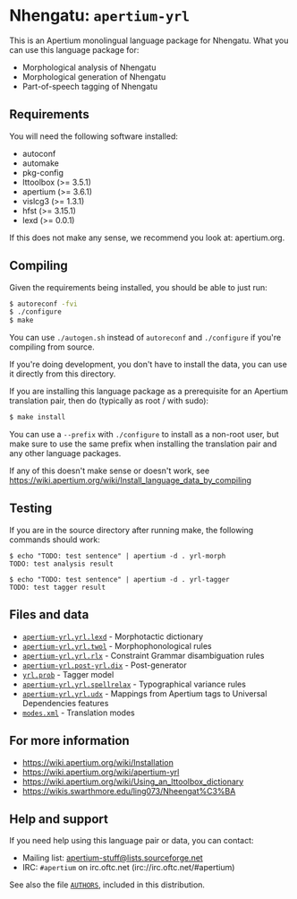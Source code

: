 Nhengatu: `apertium-yrl`
===============================================================================

This is an Apertium monolingual language package for Nhengatu. What
you can use this language package for:

* Morphological analysis of Nhengatu
* Morphological generation of Nhengatu
* Part-of-speech tagging of Nhengatu

Requirements
-------------------------------------------------------------------------------

You will need the following software installed:

* autoconf
* automake
* pkg-config
* lttoolbox (>= 3.5.1)
* apertium (>= 3.6.1)
* vislcg3 (>= 1.3.1)
* hfst (>= 3.15.1)
* lexd (>= 0.0.1)

If this does not make any sense, we recommend you look at: apertium.org.

Compiling
-------------------------------------------------------------------------------

Given the requirements being installed, you should be able to just run:

```bash
$ autoreconf -fvi
$ ./configure
$ make
```

You can use `./autogen.sh` instead of `autoreconf` and `./configure` if you're compiling
from source.

If you're doing development, you don't have to install the data, you
can use it directly from this directory.

If you are installing this language package as a prerequisite for an
Apertium translation pair, then do (typically as root / with sudo):

```bash
$ make install
```

You can use a `--prefix` with `./configure` to install as a non-root user,
but make sure to use the same prefix when installing the translation
pair and any other language packages.

If any of this doesn't make sense or doesn't work, see https://wiki.apertium.org/wiki/Install_language_data_by_compiling

Testing
-------------------------------------------------------------------------------

If you are in the source directory after running make, the following
commands should work:

```console
$ echo "TODO: test sentence" | apertium -d . yrl-morph
TODO: test analysis result

$ echo "TODO: test sentence" | apertium -d . yrl-tagger
TODO: test tagger result
```

Files and data
-------------------------------------------------------------------------------


* [`apertium-yrl.yrl.lexd`](apertium-yrl.yrl.lexd) - Morphotactic dictionary
* [`apertium-yrl.yrl.twol`](apertium-yrl.yrl.twol) - Morphophonological rules
* [`apertium-yrl.yrl.rlx`](apertium-yrl.yrl.rlx) - Constraint Grammar disambiguation rules
* [`apertium-yrl.post-yrl.dix`](apertium-yrl.post-yrl.dix) - Post-generator
* [`yrl.prob`](yrl.prob) - Tagger model
* [`apertium-yrl.yrl.spellrelax`](apertium-yrl.yrl.spellrelax) - Typographical variance rules
* [`apertium-yrl.yrl.udx`](apertium-yrl.yrl.udx) - Mappings from Apertium tags to Universal Dependencies features
* [`modes.xml`](modes.xml) - Translation modes

For more information
-------------------------------------------------------------------------------

* https://wiki.apertium.org/wiki/Installation
* https://wiki.apertium.org/wiki/apertium-yrl
* https://wiki.apertium.org/wiki/Using_an_lttoolbox_dictionary
* https://wikis.swarthmore.edu/ling073/Nheengat%C3%BA

Help and support
-------------------------------------------------------------------------------

If you need help using this language pair or data, you can contact:

* Mailing list: apertium-stuff@lists.sourceforge.net
* IRC: `#apertium` on irc.oftc.net (irc://irc.oftc.net/#apertium)

See also the file [`AUTHORS`](AUTHORS), included in this distribution.
